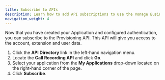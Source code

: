 ```yaml
---
title: Subscribe to APIs
description: Learn how to add API subscriptions to use the Vonage Business Communications APIs
navigation_weight: 4
---
```


Now that you have created your Application and configured authentication, you can subscribe to the Provisioning API. This API will give you access to the account, extension and user data.

1. Click the **API Directory** link in the left-hand navigation menu.
2. Locate the **Call Recording API** and click **Go**.
3. Select your application from the **My Applications** drop-down located on the right-hand corner of the page. 
4. Click **Subscribe**.
